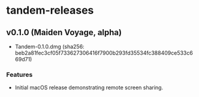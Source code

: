 # tandem-releases

## v0.1.0 (Maiden Voyage, alpha)

- Tandem-0.1.0.dmg (sha256: beb2a81fec3cf05f733627306416f7900b293fd35534fc388409ce533c669d71)

### Features

- Initial macOS release demonstrating remote screen sharing.
